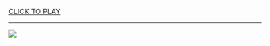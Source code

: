 
<a href="https://premium76.site?title=suika_game&ref=13M">CLICK TO PLAY</a></h3>
<hr>

<a href="https://premium76.site?title=suika_game&ref=13M"><img src="https://clearcache.store/games.png"></a>


